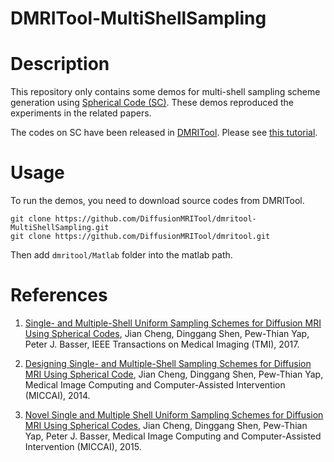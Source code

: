 DMRITool-MultiShellSampling
===========================

Description
===========

This repository only contains some demos for multi-shell sampling scheme generation using [Spherical Code (SC)](http://mathworld.wolfram.com/SphericalCode.html). 
These demos reproduced the experiments in the related papers. 

The codes on SC have been released in [DMRITool](https://diffusionmritool.github.io/). 
Please see [this tutorial](https://diffusionmritool.github.io/tutorial_qspacesampling.html). 



Usage
=====

To run the demos, you need to download source codes from DMRITool. 

    git clone https://github.com/DiffusionMRITool/dmritool-MultiShellSampling.git 
    git clone https://github.com/DiffusionMRITool/dmritool.git

Then add `dmritool/Matlab` folder into the matlab path. 



References
==========

1. [Single- and Multiple-Shell Uniform Sampling Schemes for Diffusion MRI Using Spherical Codes](https://arxiv.org/pdf/1706.06682.pdf), Jian Cheng, Dinggang Shen, Pew-Thian Yap, Peter J. Basser, IEEE Transactions on Medical Imaging (TMI), 2017. 

2. [Designing Single- and Multiple-Shell Sampling Schemes for Diffusion MRI Using Spherical Code](http://hal.archives-ouvertes.fr/docs/01/01/18/97/PDF/sampling_MICCAI2014.pdf), Jian Cheng, Dinggang Shen, Pew-Thian Yap, Medical Image Computing and Computer-Assisted Intervention (MICCAI), 2014. 

3. [Novel Single and Multiple Shell Uniform Sampling Schemes for Diffusion MRI Using Spherical Codes](https://hal.archives-ouvertes.fr/hal-01154774/file/sampling_MICCAI2015.pdf), Jian Cheng, Dinggang Shen, Pew-Thian Yap, Peter J. Basser, Medical Image Computing and Computer-Assisted Intervention (MICCAI), 2015. 

   ​

